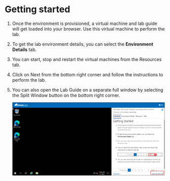 # Getting started 

1. Once the environment is provisioned, a virtual machine and lab guide will get loaded into your browser. Use this virtual machine to perform the lab.

1. To get the lab environment details, you can select the **Environment Details** tab.

1. You can start, stop and restart the virtual machines from the Resources tab.

1. Click on Next from the bottom right corner and follow the instructions to perform the lab.

1. You can also open the Lab Guide on a separate full window by selecting the Split Window button on the bottom right corner.

     ![](../images/image039.png)
